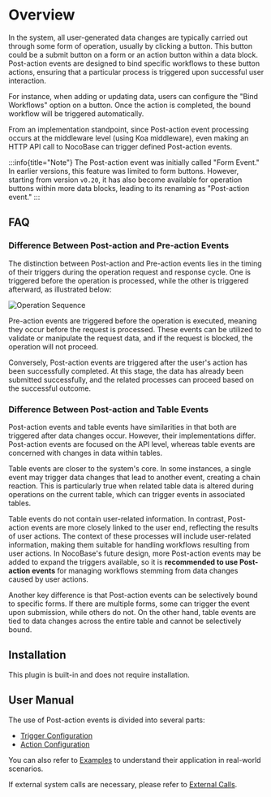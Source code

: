 # Overview

<PluginInfo name="workflow-action-trigger" link="/handbook/workflow-action-trigger"></PluginInfo>

In the system, all user-generated data changes are typically carried out through some form of operation, usually by clicking a button. This button could be a submit button on a form or an action button within a data block. Post-action events are designed to bind specific workflows to these button actions, ensuring that a particular process is triggered upon successful user interaction.

For instance, when adding or updating data, users can configure the "Bind Workflows" option on a button. Once the action is completed, the bound workflow will be triggered automatically.

From an implementation standpoint, since Post-action event processing occurs at the middleware level (using Koa middleware), even making an HTTP API call to NocoBase can trigger defined Post-action events.

:::info{title="Note"}
The Post-action event was initially called "Form Event." In earlier versions, this feature was limited to form buttons. However, starting from version `v0.20`, it has also become available for operation buttons within more data blocks, leading to its renaming as "Post-action event."
:::

## FAQ

### Difference Between Post-action and Pre-action Events

The distinction between Post-action and Pre-action events lies in the timing of their triggers during the operation request and response cycle. One is triggered before the operation is processed, while the other is triggered afterward, as illustrated below:

![Operation Sequence](https://static-docs.nocobase.com/7c901be2282067d785205b70391332b7.png)

Pre-action events are triggered before the operation is executed, meaning they occur before the request is processed. These events can be utilized to validate or manipulate the request data, and if the request is blocked, the operation will not proceed.

Conversely, Post-action events are triggered after the user's action has been successfully completed. At this stage, the data has already been submitted successfully, and the related processes can proceed based on the successful outcome.

### Difference Between Post-action and Table Events

Post-action events and table events have similarities in that both are triggered after data changes occur. However, their implementations differ. Post-action events are focused on the API level, whereas table events are concerned with changes in data within tables.

Table events are closer to the system's core. In some instances, a single event may trigger data changes that lead to another event, creating a chain reaction. This is particularly true when related table data is altered during operations on the current table, which can trigger events in associated tables.

Table events do not contain user-related information. In contrast, Post-action events are more closely linked to the user end, reflecting the results of user actions. The context of these processes will include user-related information, making them suitable for handling workflows resulting from user actions. In NocoBase's future design, more Post-action events may be added to expand the triggers available, so it is **recommended to use Post-action events** for managing workflows stemming from data changes caused by user actions.

Another key difference is that Post-action events can be selectively bound to specific forms. If there are multiple forms, some can trigger the event upon submission, while others do not. On the other hand, table events are tied to data changes across the entire table and cannot be selectively bound.

## Installation

This plugin is built-in and does not require installation.

## User Manual

The use of Post-action events is divided into several parts:

- [Trigger Configuration](./trigger.md)
- [Action Configuration](./action.md)

You can also refer to [Examples](./example.md) to understand their application in real-world scenarios.

If external system calls are necessary, please refer to [External Calls](./http-api.md).
